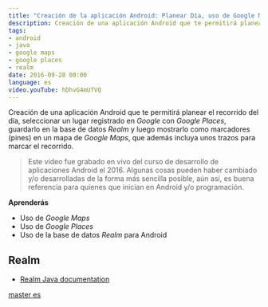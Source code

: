 ```yaml
---
title: "Creación de la aplicación Android: Planear Día, uso de Google Maps, Google Places y Realm"
description: Creación de una aplicación Android que te permitirá planear el recorrido del día, seleccionar un lugar registrado en Google con Google Places, guardarlo en la base de datos Realm.
tags: 
- android
- java
- google maps
- google places
- realm
date: 2016-09-28 08:00
language: es
video.youTube: hDhvG4mUfVQ
---
```


Creación de una aplicación Android que te permitirá planear el recorrido del día, seleccionar un lugar registrado en _Google_ con _Google Places_, guardarlo en la base de datos _Realm_ y luego mostrarlo como marcadores (pines) en un mapa de _Google Maps_, que además incluya unos trazos para marcar el recorrido.

> Este video fue grabado en vivo del curso de desarrollo de aplicaciones Android el 2016. Algunas cosas pueden haber cambiado y/o desarrolladas de la forma más sencilla posible, aún así, es buena referencia para quienes que inician en Android y/o programación.

__Aprenderás__

* Uso de _Google Maps_
* Uso de _Google Places_
* Uso de la base de datos _Realm_ para Android

## Realm

* [Realm Java documentation](https://realm.io/docs/java/6.0.2/)

[master es](https://github.com/alvareztech/PlanearDiaApp)
